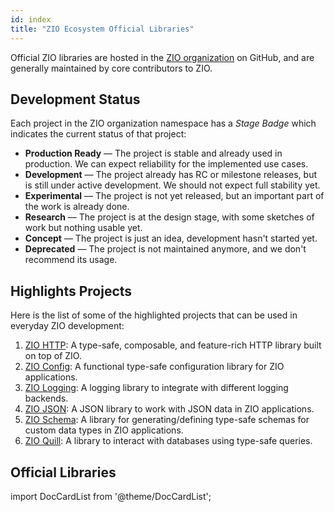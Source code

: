 ```yaml
---
id: index
title: "ZIO Ecosystem Official Libraries"
---
```


Official ZIO libraries are hosted in the [ZIO organization](https://github.com/zio/) on GitHub, and are generally maintained by core contributors to ZIO.

## Development Status

Each project in the ZIO organization namespace has a _Stage Badge_ which indicates the current status of that project:

* **Production Ready** — The project is stable and already used in production. We can expect reliability for the implemented use cases.
* **Development** — The project already has RC or milestone releases, but is still under active development. We should not expect full stability yet.
* **Experimental** — The project is not yet released, but an important part of the work is already done.
* **Research** — The project is at the design stage, with some sketches of work but nothing usable yet.
* **Concept** — The project is just an idea, development hasn't started yet.
* **Deprecated** — The project is not maintained anymore, and we don't recommend its usage.

## Highlights Projects

Here is the list of some of the highlighted projects that can be used in everyday ZIO development:

1. [ZIO HTTP](https://zio.dev/zio-http): A type-safe, composable, and feature-rich HTTP library built on top of ZIO.
2. [ZIO Config](https://zio.dev/zio-config): A functional type-safe configuration library for ZIO applications.
3. [ZIO Logging](https://zio.dev/zio-logging): A logging library to integrate with different logging backends.
4. [ZIO JSON](https://zio.dev/zio-json): A JSON library to work with JSON data in ZIO applications.
5. [ZIO Schema](https://zio.dev/zio-schema): A library for generating/defining type-safe schemas for custom data types in ZIO applications.
6. [ZIO Quill](https://zio.dev/zio-quill): A library to interact with databases using type-safe queries.

## Official Libraries

import DocCardList from '@theme/DocCardList';

 <DocCardList />

